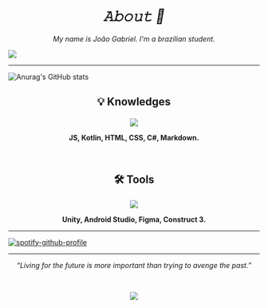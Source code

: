 *<h1 align="center">𝙰𝚋𝚘𝚞𝚝 💮</h1>*


*<p align="center">My name is João Gabriel. I'm a brazilian student.</p>*

![](https://komarev.com/ghpvc/?username=Noggurix&color=blueviolet)

<hr>


![Anurag's GitHub stats](https://github-readme-stats.vercel.app/api?username=Noggurix&show_icons=true&theme=radical)


## <p align="center">💡 Knowledges</p>

<p align="center">
  <a href="https://skillicons.dev">
    <img src="https://skillicons.dev/icons?i=js,kotlin,html,css,cs,markdown" />
  </a>
</p>


**<p align="center">JS, Kotlin, HTML, CSS, C#, Markdown.</p>**

<br>

 ## <p align="center"> 🛠  Tools</p>

<p align="center">
  <a href="https://skillicons.dev">
    <img src="https://skillicons.dev/icons?i=unity,androidstudio,figma" />
  </a>
</p>

**<p align="center">Unity, Android Studio, Figma, Construct 3.</p>**

<hr>


<p align="center">
  
[![spotify-github-profile](https://spotify-github-profile.vercel.app/api/view?uid=wvl4sozmrqwkti57pmklcuexv&cover_image=true&theme=default&show_offline=false&background_color=121212&interchange=false&bar_color=53b14f&bar_color_cover=false)](https://github.com/kittinan/spotify-github-profile)





<hr>


*<p align="center">“Living for the future is more important than trying to avenge the past.”</p>*

<br>

<p align="center"> 
<img src = "https://cutewallpaper.org/26/berserk-gif-wallpaper/berserk-manga-gif-resident-evil-customs-thread-page-177.gif">
</p>


